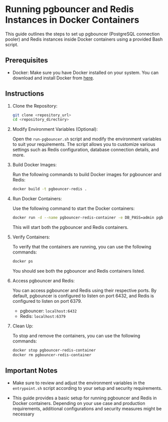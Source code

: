 # Running pgbouncer and Redis Instances in Docker Containers

This guide outlines the steps to set up pgbouncer (PostgreSQL connection pooler) and Redis instances inside Docker containers using a provided Bash script.

## Prerequisites

- Docker: Make sure you have Docker installed on your system. You can download and install Docker from [here](https://www.docker.com/get-started).

## Instructions

1. Clone the Repository:

    ```bash
    git clone <repository_url>
    cd <repository_directory>
    ```

2. Modify Environment Variables (Optional):

    Open the `run-pgbouncer.sh` script and modify the environment variables to suit your requirements. The script allows you to customize various settings such as Redis configuration, database connection details, and more.

3. Build Docker Images:

    Run the following commands to build Docker images for pgbouncer and Redis:

    ```bash
    docker build -t pgbouncer-redis .
    ```

4. Run Docker Containers:

    Use the following command to start the Docker containers:

    ```bash
    docker run -d --name pgbouncer-redis-container -e DB_PASS=admin pgbouncer-redis
    ```

    This will start both the pgbouncer and Redis containers.

5. Verify Containers:

    To verify that the containers are running, you can use the following commands:

    ```bash
    docker ps
    ```

    You should see both the pgbouncer and Redis containers listed.

6. Access pgbouncer and Redis:

    You can access pgbouncer and Redis using their respective ports. By default, pgbouncer is configured to listen on port 6432, and Redis is configured to listen on port 6379.

    - pgbouncer: `localhost:6432`
    - Redis: `localhost:6379`

7. Clean Up:

    To stop and remove the containers, you can use the following commands:

    ```bash
    docker stop pgbouncer-redis-container
    docker rm pgbouncer-redis-container
    ```

## Important Notes

- Make sure to review and adjust the environment variables in the `entrypoint.sh` script according to your setup and security requirements.

- This guide provides a basic setup for running pgbouncer and Redis in Docker containers. Depending on your use case and production requirements, additional configurations and security measures might be necessary
